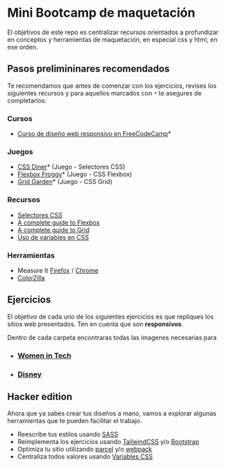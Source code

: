 # Mini Bootcamp de maquetación

El objetivos de este repo es centralizar recursos orientados a profundizar en
conceptos y herramientas de maquetación, en especial css y html, en ese orden.

## Pasos prelimininares recomendados

Te recomendamos que antes de comenzar con los ejercicios, revises los siguientes
recursos y para aquellos marcados con `*` te asegures de completarlos:

### Cursos

- [Curso de diseño web responsivo en FreeCodeCamp](https://www.freecodecamp.org/espanol/learn/responsive-web-design/)*

### Juegos

- [CSS Diner](https://flukeout.github.io/)* (Juego - Selectores CSS)
- [Flexbox Froggy](https://flexboxfroggy.com/#es)* (Juego - CSS Flexbox)
- [Grid Garden](https://cssgridgarden.com/#es)* (Juego - CSS Grid)

### Recursos

- [Selectores CSS](https://developer.mozilla.org/es/docs/Learn/CSS/Building_blocks/Selectors)
- [A complete guide to Flexbox](https://css-tricks.com/snippets/css/a-guide-to-flexbox/)
- [A complete guide to Grid](https://css-tricks.com/snippets/css/complete-guide-grid/)
- [Uso de variables en CSS](https://developer.mozilla.org/es/docs/Web/CSS/Using_CSS_custom_properties)

### Herramientas

- Measure It [Firefox](https://addons.mozilla.org/en-US/firefox/addon/measure-it/)
  / [Chrome](https://chrome.google.com/webstore/detail/measure-it/jocbgkoackihphodedlefohapackjmna?hl=en)
- [ColorZilla](https://www.colorzilla.com/)
  
## Ejercicios

El objetivo de cada uno de los siguientes ejercicios es que repliques los
sitios web presentados. Ten en cuenta que son **responsivos**.

Dentro de cada carpeta encontraras todas las imagenes necesarias para 

- ### [Women in Tech](./01-women-in-tech)
- ### [Disney](./02-disney)

## Hacker edition

Ahora que ya sabes crear tus diseños a mano, vamos a explorar
algunas herramientas que te pueden facilitar el trabajo.

- Reescribe tus estilos usando [SASS](https://sass-lang.com/guide)
- Reimplementa los ejercicios usando [TailwindCSS](https://tailwindcss.com) y/o [Bootstrap](https://getbootstrap.com/)
- Optimiza tu sitio utilizando [parcel](https://parceljs.org/) y/o [webpack](https://webpack.js.org/)
- Centraliza todos valores usando [Variables CSS]((https://developer.mozilla.org/es/docs/Web/CSS/Using_CSS_custom_properties))
  